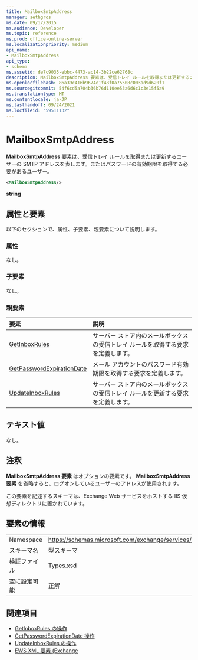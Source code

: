 ```yaml
---
title: MailboxSmtpAddress
manager: sethgros
ms.date: 09/17/2015
ms.audience: Developer
ms.topic: reference
ms.prod: office-online-server
ms.localizationpriority: medium
api_name:
- MailboxSmtpAddress
api_type:
- schema
ms.assetid: de7c9035-ebbc-4473-ac14-3b22ce62768c
description: MailboxSmtpAddress 要素は、受信トレイ ルールを取得または更新するユーザーの SMTP アドレスを表します。またはパスワードの有効期限を取得する必要があるユーザー。
ms.openlocfilehash: 86a39c416b9674e1f48f0a75508c003ad9d620f1
ms.sourcegitcommit: 54f6cd5a704b36b76d110ee53a6d6c1c3e15f5a9
ms.translationtype: MT
ms.contentlocale: ja-JP
ms.lasthandoff: 09/24/2021
ms.locfileid: "59511132"
---
```

# <a name="mailboxsmtpaddress"></a>MailboxSmtpAddress

**MailboxSmtpAddress** 要素は、受信トレイ ルールを取得または更新するユーザーの SMTP アドレスを表します。またはパスワードの有効期限を取得する必要があるユーザー。 
  
```XML
<MailboxSmtpAddress/>
```

**string**

## <a name="attributes-and-elements"></a>属性と要素

以下のセクションで、属性、子要素、親要素について説明します。
  
### <a name="attributes"></a>属性

なし。
  
### <a name="child-elements"></a>子要素

なし。
  
### <a name="parent-elements"></a>親要素

|**要素**|**説明**|
|:-----|:-----|
|[GetInboxRules](getinboxrules.md) <br/> |サーバー ストア内のメールボックスの受信トレイ ルールを取得する要求を定義します。  <br/> |
|[GetPasswordExpirationDate](getpasswordexpirationdate.md) <br/> |メール アカウントのパスワード有効期限を取得する要求を定義します。  <br/> |
|[UpdateInboxRules](updateinboxrules.md) <br/> |サーバー ストア内のメールボックスの受信トレイ ルールを更新する要求を定義します。  <br/> |
   
## <a name="text-value"></a>テキスト値

なし。
  
## <a name="remarks"></a>注釈

**MailboxSmtpAddress 要素** はオプションの要素です。 **MailboxSmtpAddress 要素** を省略すると、ログオンしているユーザーのアドレスが使用されます。 
  
この要素を記述するスキーマは、Exchange Web サービスをホストする IIS 仮想ディレクトリに置かれています。
  
## <a name="element-information"></a>要素の情報

|||
|:-----|:-----|
|Namespace  <br/> |https://schemas.microsoft.com/exchange/services/2006/types  <br/> |
|スキーマ名  <br/> |型スキーマ  <br/> |
|検証ファイル  <br/> |Types.xsd  <br/> |
|空に設定可能  <br/> |正解  <br/> |
   
## <a name="see-also"></a>関連項目

- [GetInboxRules の操作](getinboxrules-operation.md)
- [GetPasswordExpirationDate 操作](getpasswordexpirationdate-operation.md)
- [UpdateInboxRules の操作](updateinboxrules-operation.md)
- [EWS XML 要素 (Exchange](ews-xml-elements-in-exchange.md)

